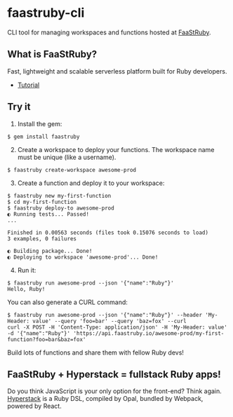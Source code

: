 # faastruby-cli

CLI tool for managing workspaces and functions hosted at [FaaStRuby](https://faastruby.io).

## What is FaaStRuby?
Fast, lightweight and scalable serverless platform built for Ruby developers.

* [Tutorial](https://faastruby.io/tutorial.html)

## Try it

1. Install the gem:

```
$ gem install faastruby
```

2. Create a workspace to deploy your functions. The workspace name must be unique (like a username).

```
$ faastruby create-workspace awesome-prod
```

3. Create a function and deploy it to your workspace:

```
$ faastruby new my-first-function
$ cd my-first-function
$ faastruby deploy-to awesome-prod
◐ Running tests... Passed!
...

Finished in 0.00563 seconds (files took 0.15076 seconds to load)
3 examples, 0 failures

◐ Building package... Done!
◐ Deploying to workspace 'awesome-prod'... Done!
```

4. Run it:

```
$ faastruby run awesome-prod --json '{"name":"Ruby"}'
Hello, Ruby!
```

You can also generate a CURL command:

```
$ faastruby run awesome-prod --json '{"name":"Ruby"}' --header 'My-Header: value' --query 'foo=bar' --query 'baz=fox' --curl
curl -X POST -H 'Content-Type: application/json' -H 'My-Header: value' -d '{"name":"Ruby"}' 'https://api.faastruby.io/awesome-prod/my-first-function?foo=bar&baz=fox'
```

Build lots of functions and share them with fellow Ruby devs!

## FaaStRuby + Hyperstack = fullstack Ruby apps!

Do you think JavaScript is your only option for the front-end? Think again. [Hyperstack](https://hyperstack.org) is a Ruby DSL, compiled by Opal, bundled by Webpack, powered by React.